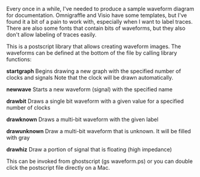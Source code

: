Every once in a while, I've needed to produce a sample waveform diagram for documentation.
Omnigraffle and Visio have some templates, but I've found it a bit of a pain to work with,
especially when I want to label traces.  There are also some fonts that contain
bits of waveforms, but they also don't allow labeling of traces easily.

This is a postscript library that allows creating waveform images.  The waveforms can
be defined at the bottom of the file by calling library functions:

<numclocks> <numsignals> __startgraph__
  Begins drawing a new graph with the specified number of clocks and signals 
  Note that the clock will be drawn automatically.

<name> __newwave__
  Starts a new waveform (signal) with the specified name
  
<value> <numclocks> __drawbit__
  Draws a single bit waveform with a given value for a specified number of clocks
  
<label> <numclocks> __drawknown__
  Draws a multi-bit waveform with the given label
  
<numclocks> __drawunknown__
  Draw a multi-bit waveform that is unknown. It will be filled with gray
  
<numclocks> __drawhiz__
  Draw a portion of signal that is floating (high impedance)
  
This can be invoked from ghostscript (gs waveform.ps) or you can double click the 
postscript file directly on a Mac.